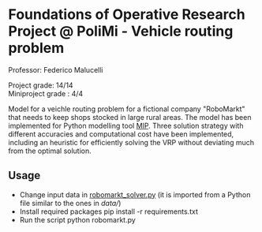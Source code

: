 # Foundations of Operative Research Project @ PoliMi - Vehicle routing problem
Professor: Federico Malucelli

Project grade: 14/14  
Miniproject grade : 4/4

Model for a veichle routing problem for a fictional company "RoboMarkt" that needs to keep shops stocked in large rural areas. The model has been implemented for Python modelling tool [MIP](https://www.python-mip.com/). 
Three solution strategy with different accuracies and computational cost have been implemented, including an heuristic for efficiently solving the VRP without deviating much from the optimal solution.

## Usage
- Change input data in [robomarkt_solver.py](https://github.com/leonardo-panseri/for-project-2022/blob/30a96135b40e3458e5acb1865d755aa7ca72a1e7/robomarkt_solver.py#L12) (it is imported from a Python file similar to the ones in *data/*)
- Install required packages
    pip install -r requirements.txt
- Run the script
    python robomarkt.py
